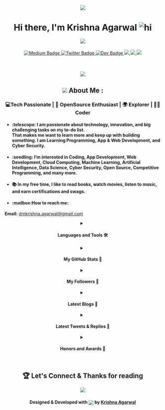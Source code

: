 <!--- Start Profile README --->

<div align="center">
<img src = "https://raw.githubusercontent.com/MrKrishnaAgarwal/MrKrishnaAgarwal/d30b296b0cf239ad535e017ef5e43ff4d5d26485/gitartwork.svg"

<div id="header" align="center">
  <h1>
  Hi there, I'm Krishna Agarwal
  <img src="https://user-images.githubusercontent.com/1303154/88677602-1635ba80-d120-11ea-84d8-d263ba5fc3c0.gif" width="32px" alt="hi">
</h1>

<div id="header" align="center">
  <img src="https://github.com/TheDudeThatCode/TheDudeThatCode/blob/master/Assets/Developer.gif" width="200"/>
</div> <br>

<div id="header" align="center">
  <div id="badges">


  <a href="https://krishna-agarwal.medium.com">
<img src="https://img.shields.io/badge/Medium-black?style=for-the-badge&logo=medium&logoColor=white" alt="Medium Badge"/>

  <a href="https://twitter.com/intent/follow?&screen_name=DMKrishnaA">
    <img src="https://img.shields.io/badge/twitter-%231DA1F2.svg?&style=for-the-badge&logo=twitter&logoColor=white" alt="Twitter Badge"/>

  <a href="https://dev.to/krishnaagarwal">
<img src="https://img.shields.io/badge/dev.to-0A0A0A?style=for-the-badge&logo=devdotto&logoColor=white" alt="Dev Badge"/>

  <a href = "mailto:dmkrishna.agarwal@gmail.com">
    <img src = "https://img.shields.io/badge/Gmail-D14836?style=for-the-badge&logo=gmail&logoColor=white"></img>
  <a href = "https://discordapp.com/users/983949353171447838">
    <img src = "https://img.shields.io/badge/DISCORD-%237289DA.svg?style=for-the-badge&logo=discord&logoColor=white"></img>

  <a href = "https://telegram.me/MrKrishnaAgarwal">
    <img src = "https://img.shields.io/badge/Telegram-2CA5E0?style=for-the-badge&logo=telegram&logoColor=white"></img>
<br>

  </a>
</div>
    <br>
    <img src="https://komarev.com/ghpvc/?username=MrKrishnaAgarwal&style=flat-square&color=blue" alt=""/>
  </div>
  <br>
<div align="center">
  <img src="Assets/Welcome To @MrKrishnaAgarwal (1).gif" height="400"/>
</div>
  </div>


<div align="center">

## <img src="https://media.giphy.com/media/WUlplcMpOCEmTGBtBW/giphy.gif" width="50"> About Me :
   <h3>
 💻Tech Passionate | 🚧 OpenSource Enthusiast | 🌍 Explorer | 👨‍💻 Coder </h3> </div>

 - <h4>:telescope: I am passionate about technology, innovation, and big challenging tasks on my to-do list.<br>That makes me want to learn more and keep up with building something. I am Learning Programming, App & Web Development, and Cyber Security. </h4>

- <h4>:seedling: I’m interested in Coding, App Development, Web Development, Cloud Computing, Machine Learning, Artificial Intelligence, Data Science, Cyber Security, Open Source, Competitive Programming, and many more. </h4>

- <h4>📚 In my free time, I like to read books, watch movies, listen to music, and earn certifications and swags.</h4>

- <h4>:mailbox:How to reach me: </h4>

<a herf= "mailto:dmkrishna.agarwal@gmail.com"> **Email:** dmkrishna.agarwal@gmail.com </a>

<div align="center">

<details>   <summary> <h4 align="center"> Languages and Tools 🛠️ </h4>
</summary>

<img src="https://user-images.githubusercontent.com/73097560/115834477-dbab4500-a447-11eb-908a-139a6edaec5c.gif" width="100%"></a>

<h5 align="center"> 👨‍💻 Programming languages </h5>

<h3 align="center">
      <img alt="CSS" src="https://img.shields.io/badge/CSS%20-%231572B6.svg?logo=css3&logoColor=white"></a>
      <img alt="HTML" src="https://img.shields.io/badge/HTML%20-%23E34F26.svg?logo=html5&logoColor=white"></a>
      <img alt="JavaScript" src="https://img.shields.io/badge/JavaScript%20-%23F7DF1E.svg?logo=javascript&logoColor=black"></a>
      <img alt="Markdown" src="https://img.shields.io/badge/Markdown-%23000000.svg?logo=markdown&logoColor=white"></a>
      <img alt="Json" src="https://img.shields.io/badge/Json%20-%232370ED.svg?logo=Json&logoColor=grey"></a>
      <img alt="Python" src="https://img.shields.io/badge/Python%20-%2314354C.svg?logo=python&logoColor=white"></a>

  </h3>
  <img src="https://user-images.githubusercontent.com/73097560/115834477-dbab4500-a447-11eb-908a-139a6edaec5c.gif" width="100%"></a>

  <h5 align="center"> 🧰 Frameworks and libraries </h5>
  <h3 align="center">
      <img alt="GitHub Actions" src="https://img.shields.io/badge/GitHub%20Actions%20-%232671E5.svg?logo=github%20actions&logoColor=white"></a>
      <img alt="Material Design" src="https://img.shields.io/badge/Material%20Design%20-%230081CB.svg?logo=material-design&logoColor=white"></a>
      <img alt="React" src="https://img.shields.io/badge/React%20-%2320232a.svg?logo=react&logoColor=%2361DAFB"></a>
      <img alt="Bootstrap" src="https://img.shields.io/badge/Bootstrap%20-%2302569B.svg?logo=bootstrap&logoColor=white"></a>
  </h3>
  <img src="https://user-images.githubusercontent.com/73097560/115834477-dbab4500-a447-11eb-908a-139a6edaec5c.gif" width="100%"></a>

  <h5 align="center"> 🗄️ Databases and cloud hosting </h5>
  <h3 align="center">
      <img alt="GitHub Pages" src="https://img.shields.io/badge/GitHub%20Pages-%23327FC7.svg?logo=github&logoColor=white"></a>
      <img alt="MySQL" src="https://img.shields.io/badge/MySQL-%2300f.svg?logo=mysql&logoColor=white"></a>
      <img alt="Netlify" src="https://img.shields.io/badge/Netlify%20-%23430098.svg?logo=netlify&logoColor=white"></a>
      <img alt="PostgreSQL" src ="https://img.shields.io/badge/PostgreSQL-%23316192.svg?logo=postgresql&logoColor=white"></a>
      <img alt="Firebase" src="https://img.shields.io/badge/Firebase%20-%23430098.svg?logo=firebase&logoColor=white"></a>
      <img alt="Docker" src ="https://img.shields.io/badge/Docker%20-%23FF0000.svg?logo=docker&logoColor=white"></a>
      <img alt="Azure" src="https://img.shields.io/badge/Azure%20-%23430098.svg?logo=microsoftazure&logoColor=white"></a>
      <img alt="Amazon" src="https://img.shields.io/badge/AWS-%2300f.svg?logo=amazon&logoColor=white"></a>
      <img alt="Kubernetes" src="https://img.shields.io/badge/Kubernetes%20-%2320232a.svg?logo=Kubernetes&logoColor=%2361DAFB"></a>

  </h3>
 <img src="https://user-images.githubusercontent.com/73097560/115834477-dbab4500-a447-11eb-908a-139a6edaec5c.gif" width="100%"></a>


  <h5 align="center"> 💻 Software and tools </h5>

   <h3 align="center">
     <img alt="NodeJS" src="https://img.shields.io/badge/Node.js%20-%2343853D.svg?logo=node.js&logoColor=white"></a>
     <img alt="Adobe" src="https://img.shields.io/badge/Adobe%20-%23FF0000.svg?logo=adobe&logoColor=white"></a>
     <img alt="Android Studio" src="https://img.shields.io/badge/Android%20Studio-008678.svg?logo=android-studio&logoColor=white"></a>
     <img alt="Android" src="https://img.shields.io/badge/Android-3DDC84?logo=android&logoColor=white"></a>
     <img alt="Codepen" src="https://img.shields.io/badge/Codepen-000000.svg?logo=codepen&logoColor=white"></a>
     <img alt="Git" src="https://img.shields.io/badge/Git%20-%23F05033.svg?logo=git&logoColor=white"></a>
     <img alt="Jupyter" src="https://img.shields.io/badge/Jupyter%20-%23F37626.svg?logo=Jupyter&logoColor=white"></a>
     <img alt="Stack Overflow" src="https://img.shields.io/badge/-Stack%20Overflow-FE7A16?logo=stack-overflow&logoColor=white"></a>
     <img alt="Visual Studio Code" src="https://img.shields.io/badge/Visual%20Studio%20Code-0078d7.svg?logo=visual-studio-code&logoColor=white"></a>
     <img alt="Canva" src="https://img.shields.io/badge/Canva-yellow?logo=canva&logoColor=blue"></a>
     <img alt="GoogleCloud" src="https://img.shields.io/badge/Google Cloud-yellow?logo=googlecloud&logoColor=blue"></a>
 </h3>
  <img src="https://user-images.githubusercontent.com/73097560/115834477-dbab4500-a447-11eb-908a-139a6edaec5c.gif" width="100%"></a>
  </details>

  <details>   <summary> <h4 align="center"> My GitHub Stats 🎯</h4>
</summary>

## :fire: My Stats :
   <a href="https://github.com/MrKrishnaAgarwal"><img src="https://img.shields.io/github/followers/MrKrishnaAgarwal?label=follow&style=social"/>

  ![Krishna's GitHub stats](https://github-readme-stats.vercel.app/api?username=MrKrishnaAgarwal&show_icons=true&theme=great-gatsby)
  
  [![GitHub Streak](http://github-readme-streak-stats.herokuapp.com?user=MrKrishnaAgarwal&theme=dark&date_format=j%20M%5B%20Y%5D)](https://mrkrishna.w3spaces.com)

  [![Top Langs](https://github-readme-stats.vercel.app/api/top-langs/?username=MrKrishnaAgarwal&layout=compact&theme=vision-friendly-dark)](https://github.com/MrKrishnaAgarwal/github-readme-stats)

  ![Summary](http://github-profile-summary-cards.vercel.app/api/cards/profile-details?username=MrKrishnaAgarwal&theme=github_dark)

 </details>

  <details>   <summary> <h4 align="center"> My Followers 👬</h4>
</summary>

 <!--START_SECTION:top-followers-->
<table>
  <tr>
    <td align="center">
      <a href="https://github.com/Pythondeveloper6">
        <img src="https://avatars2.githubusercontent.com/u/13594839" width="100px;" alt="Pythondeveloper6"/>
      </a>
      <br />
      <a href="https://github.com/Pythondeveloper6">Mahmoud Ahmed</a>
    </td>
    <td align="center">
      <a href="https://github.com/HadesHappy">
        <img src="https://avatars2.githubusercontent.com/u/108986787" width="100px;" alt="HadesHappy"/>
      </a>
      <br />
      <a href="https://github.com/HadesHappy">HadesHappy</a>
    </td>
    <td align="center">
      <a href="https://github.com/sayed71">
        <img src="https://avatars2.githubusercontent.com/u/83280369" width="100px;" alt="sayed71"/>
      </a>
      <br />
      <a href="https://github.com/sayed71">KAZI SAYED HOSSAIN</a>
    </td>
    <td align="center">
      <a href="https://github.com/CharmingDev777">
        <img src="https://avatars2.githubusercontent.com/u/112341300" width="100px;" alt="CharmingDev777"/>
      </a>
      <br />
      <a href="https://github.com/CharmingDev777">Web & Mobile | eCommerce | Full-Stack Developer</a>
    </td>
    <td align="center">
      <a href="https://github.com/kingRayhan">
        <img src="https://avatars2.githubusercontent.com/u/7611746" width="100px;" alt="kingRayhan"/>
      </a>
      <br />
      <a href="https://github.com/kingRayhan">King Rayhan</a>
    </td>
    <td align="center">
      <a href="https://github.com/ProFullStackDev">
        <img src="https://avatars2.githubusercontent.com/u/116855918" width="100px;" alt="ProFullStackDev"/>
      </a>
      <br />
      <a href="https://github.com/ProFullStackDev">Creative and Passionate</a>
    </td>
    <td align="center">
      <a href="https://github.com/nathanssantos">
        <img src="https://avatars2.githubusercontent.com/u/41328508" width="100px;" alt="nathanssantos"/>
      </a>
      <br />
      <a href="https://github.com/nathanssantos">Nathan S. Santos</a>
    </td>
  </tr>
  <tr>
    <td align="center">
      <a href="https://github.com/muhammadanas0716">
        <img src="https://avatars2.githubusercontent.com/u/81016607" width="100px;" alt="muhammadanas0716"/>
      </a>
      <br />
      <a href="https://github.com/muhammadanas0716">Muhammad Anas</a>
    </td>
    <td align="center">
      <a href="https://github.com/gambhirsharma">
        <img src="https://avatars2.githubusercontent.com/u/69895353" width="100px;" alt="gambhirsharma"/>
      </a>
      <br />
      <a href="https://github.com/gambhirsharma">Gambhir Sharma</a>
    </td>
    <td align="center">
      <a href="https://github.com/horizenight">
        <img src="https://avatars2.githubusercontent.com/u/76839614" width="100px;" alt="horizenight"/>
      </a>
      <br />
      <a href="https://github.com/horizenight">Kshitij roodkee</a>
    </td>
    <td align="center">
      <a href="https://github.com/petprog">
        <img src="https://avatars2.githubusercontent.com/u/42515318" width="100px;" alt="petprog"/>
      </a>
      <br />
      <a href="https://github.com/petprog">FARINU TAIWO</a>
    </td>
    <td align="center">
      <a href="https://github.com/happydev0105">
        <img src="https://avatars2.githubusercontent.com/u/119902600" width="100px;" alt="happydev0105"/>
      </a>
      <br />
      <a href="https://github.com/happydev0105">Rudi Carl</a>
    </td>
    <td align="center">
      <a href="https://github.com/MELKHATEEB">
        <img src="https://avatars2.githubusercontent.com/u/16623386" width="100px;" alt="MELKHATEEB"/>
      </a>
      <br />
      <a href="https://github.com/MELKHATEEB">Muhammad ELKHATEEB</a>
    </td>
    <td align="center">
      <a href="https://github.com/AnsonZnl">
        <img src="https://avatars2.githubusercontent.com/u/29278068" width="100px;" alt="AnsonZnl"/>
      </a>
      <br />
      <a href="https://github.com/AnsonZnl">九旬</a>
    </td>
  </tr>
  <tr>
    <td align="center">
      <a href="https://github.com/HridoyHazard">
        <img src="https://avatars2.githubusercontent.com/u/71395891" width="100px;" alt="HridoyHazard"/>
      </a>
      <br />
      <a href="https://github.com/HridoyHazard">Shahadat Hossain Hridoy Al</a>
    </td>
    <td align="center">
      <a href="https://github.com/shivani170">
        <img src="https://avatars2.githubusercontent.com/u/61836271" width="100px;" alt="shivani170"/>
      </a>
      <br />
      <a href="https://github.com/shivani170">Shivani Bhatt</a>
    </td>
    <td align="center">
      <a href="https://github.com/Sabin-Subedi">
        <img src="https://avatars2.githubusercontent.com/u/69413078" width="100px;" alt="Sabin-Subedi"/>
      </a>
      <br />
      <a href="https://github.com/Sabin-Subedi">Sabin Subedi</a>
    </td>
    <td align="center">
      <a href="https://github.com/01001101ilad">
        <img src="https://avatars2.githubusercontent.com/u/23176178" width="100px;" alt="01001101ilad"/>
      </a>
      <br />
      <a href="https://github.com/01001101ilad">Milad</a>
    </td>
    <td align="center">
      <a href="https://github.com/irvanmoses">
        <img src="https://avatars2.githubusercontent.com/u/74028306" width="100px;" alt="irvanmoses"/>
      </a>
      <br />
      <a href="https://github.com/irvanmoses">Irvan Moses</a>
    </td>
    <td align="center">
      <a href="https://github.com/Ah-Gr">
        <img src="https://avatars2.githubusercontent.com/u/74565078" width="100px;" alt="Ah-Gr"/>
      </a>
      <br />
      <a href="https://github.com/Ah-Gr">Ah-Gr</a>
    </td>
    <td align="center">
      <a href="https://github.com/randhirshaw">
        <img src="https://avatars2.githubusercontent.com/u/86173761" width="100px;" alt="randhirshaw"/>
      </a>
      <br />
      <a href="https://github.com/randhirshaw">Randhir Shaw</a>
    </td>
  </tr>
</table>
<!--END_SECTION:top-followers-->

</details>

<details>   <summary>  <h4 align="center"> Latest Blogs 📅</h4>
                                         </summary>

   ## :black_nib: Latest Blog Posts :clipboard:
   <h4 align="left">

<!-- BLOG-POST-LIST:START -->
- [Thank You DEV 😊](https://dev.to/krishnaagarwal/thank-you-dev-3pfo)
- [How I Passed The Microsoft Azure AI Fundamentals &lpar;AI-900&rpar;](https://dev.to/krishnaagarwal/how-i-passed-the-microsoft-azure-ai-fundamentals-ai-900-39d0)
- [5 Google products that have been built for Developers &lpar;Part-1&rpar;](https://dev.to/krishnaagarwal/5-google-products-that-have-been-built-for-developers-part-1-2hm2)
- [20 Git Commands Every Developer Should Know](https://dev.to/krishnaagarwal/20-git-commands-every-developer-should-know-27o7)
- [Make Your VS Code Terminal Look Awesome](https://dev.to/krishnaagarwal/make-your-vs-code-terminal-look-awesome-2gnl)
- [The Best GitHub Repos for Self-Taught](https://dev.to/krishnaagarwal/the-best-github-repos-for-self-taught-114j)
<!-- BLOG-POST-LIST:END -->

➡️ [more blog posts...](https://dev.to/krishnaagarwal)
</details>
</h4>

  <details>   <summary> <h4 align="center"> Latest Tweets & Replies 📝</h4>
</summary>

  ## Latest Tweets 🐦
  ![github-readme-twitter](https://github-readme-twitter.gazf.vercel.app/api?id=DMKrishnaA)
 </details>

<details>   <summary> <h4 align="center"> Honors and Awards 🎉 </h4>
</summary>

  <h2 style = font-size: "50px" align="left"><img src="https://raw.githubusercontent.com/heydrdev/devtools/main/emojis/telegram/partying-face.gif" width="30" align="left"/>&nbsp <b>Honors & awards 🏅</b></h2>
<p align="center">
<a href="https://www.credly.com/badges/4c3e0c5c-e680-4729-984d-1947c2df7ece" target="blank"><img align="center" src="https://raw.githubusercontent.com/MrKrishnaAgarwal/MrKrishnaAgarwal/main/Assets/microsoft-certified-azure-ai-fundamentals.png"  alt="microsoft-certified-azure-fundamental" width="120" /></a>
<a href="https://makers.appwrite.io/MrKrishnaAgarwal" target="blank"><img align="center" src="https://appwrite.io/cards/makers/MrKrishnaAgarwal"  alt="MrKrishnaAgarwal's Maker Card" width="120" /></a>

<a href="https://novu.co/contributors/MrKrishnaAgarwal/"><img src="https://contributors.novu.co/profiles/MrKrishnaAgarwal-small.jpg" height="170" width="450" alt="" /></a>

[![@mrkrishnaagarwal's Holopin board](https://holopin.io/api/user/board?user=mrkrishnaagarwal)](https://holopin.io/@mrkrishnaagarwal)

</p>
 </details>

<br>

 ## 🏆 Let's Connect & Thanks for reading

  <img src = "https://octodex.github.com/images/daftpunktocat-thomas.gif" width="300" />
  </div>

  <div align="center">

  <h4 class="credit"><b>Designed & Developed with <img src="https://raw.githubusercontent.com/thevedicdev/devtools/main/emojis/telegram/red-heart.gif" width="20" align="center"/> by <a href="https://github.com/MrKrishnaAgarwal"> Krishna Agarwal </b></a>
  </div>
</h4>

<!--- Profile README Credits: @MrKrishnaAgarwal --->

<!--- End Profile README --->

<!---
MrKrishnaAgarwal/MrKrishnaAgarwal is a ✨ special ✨ repository because its `README.md` (this file) appears on your GitHub profile.
You can click the Preview link to take a look at your changes.
--->
